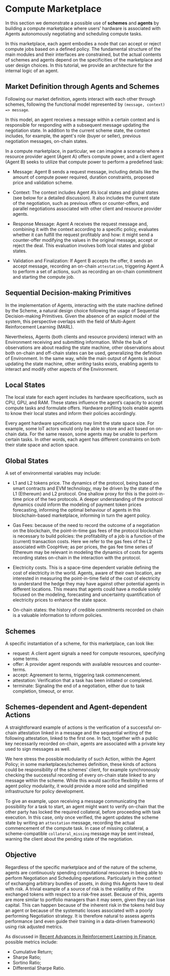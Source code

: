 # Compute Marketplace

In this section we demonstrate a possible use of **schemes** and **agents** by building a compute marketplace where users' hardware is associated with Agents autonomously negotiating and scheduling compute tasks. 

In this marketplace, each agent embodies a node that can accept or reject compute jobs based on a defined policy. The fundamental structure of the main modules and their interfaces are constrained, but the actual contents of schemes and agents depend on the specificities of the marketplace and user design choices. In this tutorial, we provide an architecture for the internal logic of an agent.

## Market Definition through Agents and Schemes

Following our market definition, agents interact with each other through schemes, following the functional model represented by `(message, context) => message`. 

In this model, an agent receives a message within a certain context and is responsible for responding with a subsequent message updating the negotiation state. In addition to the current scheme state, the context includes, for example, the agent's role (buyer or seller), previous negotiation messages, on-chain states.

In a compute marketplace, in particular, we can imagine a scenario where a resource provider agent (Agent A) offers compute power, and a client agent (Agent B) seeks to utilize that compute power to perform a predefined task:

- Message: Agent B sends a request message, including details like the amount of compute power required, duration constraints, proposed price and validation scheme.

- Context: The context includes Agent A’s local states and global states (see below  for a detailed discussion). It also includes the current state of the negotiation, such as previous offers or counter-offers, and parallel negotiations associated with other client and resource provider agents.

- Response Message: Agent A receives the request message and, combining it with the context according to a specific policy, evaluates whether it can fulfill the request profitably and how: it might send a counter-offer modifying the values in the original message, accept or reject the deal. This evaluation involves both local states and global states.

- Validation and Finalization: If Agent B accepts the offer, it sends an accept message, recording an on-chain `attestation`, triggering Agent A to perform a set of actions, such as recording an on-chain commitment and starting the compute job.

## Sequential Decision-making Primitives

In the implementation of Agents, interacting with the state machine defined by the Scheme, a natural design choice following the usage of Sequential Decision-making Primitives. Given the absence of an explicit model of the system, this perspective overlaps with the field of Multi-Agent Reinforcement Learning (MARL).

Nevertheless, Agents (both clients and resource providers) interact with an Environment receiving and submitting information. While the bulk of observations are about reading the state machine, other observations about both on-chain and off-chain states can be used, generalizing the definition of Environment. In the same way, while the main output of Agents is about updating the state machine, other *writing* tasks exists, enabling agents to interact and modify other aspects of the Environment.

## Local States

The local state for each agent includes its hardware specifications, such as CPU, GPU, and RAM. These states influence the agent’s capacity to accept compute tasks and formulate offers. Hardware profiling tools enable agents to know their local states and inform their policies accordingly.

Every agent hardware specifications may limit the state space size. For example, some IoT actors would only be able to store and act based on on-chain data. For the same reason, some agents may be unable to perform certain tasks. In other words, each agent has different constraints on both their state space and action space.

## Global States

A set of environmental variables may include:

- L1 and L2 tokens price. The dynamics of the protocol, being based on smart contracts and EVM technology, may be driven by the state of the L1 (Ethereum) and L2 protocol. One shallow proxy for this is the point-in-time price of the two protocols. A deeper understanding of the protocol dynamics could inform the modeling of payment token prices forecasting, informing the optimal behaviour of agents in this blockchain-based marketplace, informing in turn the agent policy.

- Gas Fees: because of the need to record the outcome of a negotiation on the blockchain, the point-in-time gas fees of the protocol blockchain is necessary to build policies: the profitability of a job is a function of the (current) transaction costs. Here we refer to the gas fees of the L2 associated with CoopHive; as per prices, the gas fee time series of Ethereum may be relevant in modeling the dynamics of costs for agents recording states on-chain in the interaction with the protocol.

- Electricity costs. This is a space-time dependent variable defining the cost of electricity in the world. Agents, aware of their own location, are interested in measuring the point-in-time field of the cost of electricity to understand the hedge they may have against other potential agents in different locations. This means that agents could have a module solely focused on the modeling, forecasting and uncertainty quantification of electricity prices to enhance the state space.

- On-chain states: the history of credible commitments recorded on chain is a valuable information to inform policies.

## Schemes

A specific instantiation of a scheme, for this marketplace, can look like:

- request: A client agent signals a need for compute resources, specifying some terms.
- offer: A provider agent responds with available resources and counter-terms.
- accept: Agreement to terms, triggering task commencement.
- attestation: Verification that a task has been initiated or completed.
- terminate: Signaling the end of a negotiation, either due to task completion, timeout, or error.

## Schemes-dependent and Agent-dependent Actions

A straightforward example of actions is the verification of a successful on-chain attestation linked in a message and the sequential writing of the following attestation, linked to the first one. In fact, together with a public key necessarily recorded on-chain, agents are associated with a private key used to sign messages as well.

We here stress the possible modularity of such Action, within the Agent Policy; in some marketplaces/schemes definition, these kinds of actions could be responsibility of the schemes' client, for example synchronously checking the successful recording of every on-chain state linked to any message within the scheme. While this would sacrifice flexibility in terms of agent policy modularity, it would provide a more solid and simplified infrastructure for policy development.

To give an example, upon receiving a message communicating the possibility for a task to start, an agent might want to verify on-chain that the other party has locked the required collateral, before proceeding with task execution. In this case, only once verified, the agent updates the scheme state by writing an `attestation` message, recording the actual commencement of the compute task. In case of missing collateral, a scheme-compatible `collateral_missing` message may be sent instead, warning the client about the pending state of the negotiation.

## Objective

Regardless of the specific marketplace and of the nature of the scheme, agents are continuously spending computational resources in being able to perform Negotiation and Scheduling operations. Particularly in the context of exchanging arbitrary bundles of assets, in doing this Agents have to deal with risk. A trivial example of a source of risk is the volatility of the exchanged tokens with respect to a risk-free asset. Because of this, agents are more similar to portfolio managers than it may seem, given they can lose capital. This can happen because of the inherent risk in the tokens held buy an agent or because of the systematic losses associated with a poorly performing Negotiation strategy. It is therefore natural to assess agents performance (and even guide their training in a data-driven framework) using risk adjusted metrics.

As discussed in [Recent Advances in Reinforcement Learning in Finance](https://arxiv.org/pdf/2112.04553), possible metrics include:

- Cumulative Return;
- Sharpe Ratio;
- Sortino Ratio;
- Differential Sharpe Ratio.
